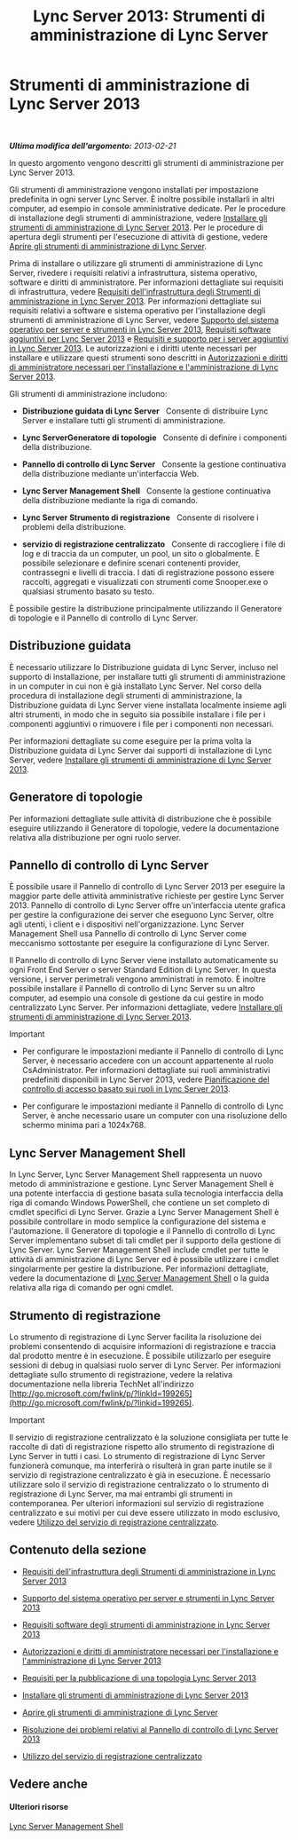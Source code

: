 ﻿---
title: 'Lync Server 2013: Strumenti di amministrazione di Lync Server'
TOCTitle: Strumenti di amministrazione di Lync Server
ms:assetid: 9b006f93-4f3d-461d-89b8-e80a34fdb3c5
ms:mtpsurl: https://technet.microsoft.com/it-it/library/Gg195756(v=OCS.15)
ms:contentKeyID: 49301432
ms.date: 08/24/2015
mtps_version: v=OCS.15
ms.translationtype: HT
---

# Strumenti di amministrazione di Lync Server 2013

 

_**Ultima modifica dell'argomento:** 2013-02-21_

In questo argomento vengono descritti gli strumenti di amministrazione per Lync Server 2013.

Gli strumenti di amministrazione vengono installati per impostazione predefinita in ogni server Lync Server. È inoltre possibile installarli in altri computer, ad esempio in console amministrative dedicate. Per le procedure di installazione degli strumenti di amministrazione, vedere [Installare gli strumenti di amministrazione di Lync Server 2013](lync-server-2013-install-lync-server-administrative-tools.md). Per le procedure di apertura degli strumenti per l'esecuzione di attività di gestione, vedere [Aprire gli strumenti di amministrazione di Lync Server](lync-server-2013-open-lync-server-administrative-tools.md).

Prima di installare o utilizzare gli strumenti di amministrazione di Lync Server, rivedere i requisiti relativi a infrastruttura, sistema operativo, software e diritti di amministratore. Per informazioni dettagliate sui requisiti di infrastruttura, vedere [Requisiti dell'infrastruttura degli Strumenti di amministrazione in Lync Server 2013](lync-server-2013-administrative-tools-infrastructure-requirements.md). Per informazioni dettagliate sui requisiti relativi a software e sistema operativo per l'installazione degli strumenti di amministrazione di Lync Server, vedere [Supporto del sistema operativo per server e strumenti in Lync Server 2013](lync-server-2013-server-and-tools-operating-system-support.md), [Requisiti software aggiuntivi per Lync Server 2013](lync-server-2013-additional-software-requirements.md) e [Requisiti e supporto per i server aggiuntivi in Lync Server 2013](lync-server-2013-additional-server-support-and-requirements.md). Le autorizzazioni e i diritti utente necessari per installare e utilizzare questi strumenti sono descritti in [Autorizzazioni e diritti di amministratore necessari per l'installazione e l'amministrazione di Lync Server 2013](lync-server-2013-administrator-rights-and-permissions-required-for-setup-and-administration.md).

Gli strumenti di amministrazione includono:

  - **Distribuzione guidata di Lync Server**   Consente di distribuire Lync Server e installare tutti gli strumenti di amministrazione.

  - **Lync ServerGeneratore di topologie**   Consente di definire i componenti della distribuzione.

  - **Pannello di controllo di Lync Server**   Consente la gestione continuativa della distribuzione mediante un'interfaccia Web.

  - **Lync Server Management Shell**   Consente la gestione continuativa della distribuzione mediante la riga di comando.

  - **Lync Server Strumento di registrazione**   Consente di risolvere i problemi della distribuzione.

  - **servizio di registrazione centralizzato**   Consente di raccogliere i file di log e di traccia da un computer, un pool, un sito o globalmente. È possibile selezionare e definire scenari contenenti provider, contrassegni e livelli di traccia. I dati di registrazione possono essere raccolti, aggregati e visualizzati con strumenti come Snooper.exe o qualsiasi strumento basato su testo.

È possibile gestire la distribuzione principalmente utilizzando il Generatore di topologie e il Pannello di controllo di Lync Server.

## Distribuzione guidata

È necessario utilizzare lo Distribuzione guidata di Lync Server, incluso nel supporto di installazione, per installare tutti gli strumenti di amministrazione in un computer in cui non è già installato Lync Server. Nel corso della procedura di installazione degli strumenti di amministrazione, la Distribuzione guidata di Lync Server viene installata localmente insieme agli altri strumenti, in modo che in seguito sia possibile installare i file per i componenti aggiuntivi o rimuovere i file per i componenti non necessari.

Per informazioni dettagliate su come eseguire per la prima volta la Distribuzione guidata di Lync Server dai supporti di installazione di Lync Server, vedere [Installare gli strumenti di amministrazione di Lync Server 2013](lync-server-2013-install-lync-server-administrative-tools.md).

## Generatore di topologie

Per informazioni dettagliate sulle attività di distribuzione che è possibile eseguire utilizzando il Generatore di topologie, vedere la documentazione relativa alla distribuzione per ogni ruolo server.

## Pannello di controllo di Lync Server

È possibile usare il Pannello di controllo di Lync Server 2013 per eseguire la maggior parte delle attività amministrative richieste per gestire Lync Server 2013. Pannello di controllo di Lync Server offre un'interfaccia utente grafica per gestire la configurazione dei server che eseguono Lync Server, oltre agli utenti, i client e i dispositivi nell'organizzazione. Lync Server Management Shell usa Pannello di controllo di Lync Server come meccanismo sottostante per eseguire la configurazione di Lync Server.

Il Pannello di controllo di Lync Server viene installato automaticamente su ogni Front End Server o server Standard Edition di Lync Server. In questa versione, i server perimetrali vengono amministrati in remoto. È inoltre possibile installare il Pannello di controllo di Lync Server su un altro computer, ad esempio una console di gestione da cui gestire in modo centralizzato Lync Server. Per informazioni dettagliate, vedere [Installare gli strumenti di amministrazione di Lync Server 2013](lync-server-2013-install-lync-server-administrative-tools.md).

> [!IMPORTANT]  
> <ul>
> 
> <li><p>Per configurare le impostazioni mediante il Pannello di controllo di Lync Server, è necessario accedere con un account appartenente al ruolo CsAdministrator. Per informazioni dettagliate sui ruoli amministrativi predefiniti disponibili in Lync Server 2013, vedere <a href="lync-server-2013-planning-for-role-based-access-control.md">Pianificazione del controllo di accesso basato sui ruoli in Lync Server 2013</a>.</p></li>
> 
> 
> <li><p>Per configurare le impostazioni mediante il Pannello di controllo di Lync Server, è anche necessario usare un computer con una risoluzione dello schermo minima pari a 1024x768.</p></li></ul>


## Lync Server Management Shell

In Lync Server, Lync Server Management Shell rappresenta un nuovo metodo di amministrazione e gestione. Lync Server Management Shell è una potente interfaccia di gestione basata sulla tecnologia interfaccia della riga di comando Windows PowerShell, che contiene un set completo di cmdlet specifici di Lync Server. Grazie a Lync Server Management Shell è possibile controllare in modo semplice la configurazione del sistema e l'automazione. Il Generatore di topologie e il Pannello di controllo di Lync Server implementano subset di tali cmdlet per il supporto della gestione di Lync Server. Lync Server Management Shell include cmdlet per tutte le attività di amministrazione di Lync Server ed è possibile utilizzare i cmdlet singolarmente per gestire la distribuzione. Per informazioni dettagliate, vedere la documentazione di [Lync Server Management Shell](lync-server-2013-lync-server-management-shell.md) o la guida relativa alla riga di comando per ogni cmdlet.

## Strumento di registrazione

Lo strumento di registrazione di Lync Server facilita la risoluzione dei problemi consentendo di acquisire informazioni di registrazione e traccia dal prodotto mentre è in esecuzione. È possibile utilizzarlo per eseguire sessioni di debug in qualsiasi ruolo server di Lync Server. Per informazioni dettagliate sullo strumento di registrazione, vedere la relativa documentazione nella libreria TechNet all'indirizzo [http://go.microsoft.com/fwlink/p/?linkId=199265](http://go.microsoft.com/fwlink/p/?linkid=199265).

> [!IMPORTANT]  
> Il servizio di registrazione centralizzato è la soluzione consigliata per tutte le raccolte di dati di registrazione rispetto allo strumento di registrazione di Lync Server in tutti i casi. Lo strumento di registrazione di Lync Server funzionerà comunque, ma interferirà o risulterà in gran parte inutile se il servizio di registrazione centralizzato è già in esecuzione. È necessario utilizzare solo il servizio di registrazione centralizzato o lo strumento di registrazione di Lync Server, ma mai entrambi gli strumenti in contemporanea. Per ulteriori informazioni sul servizio di registrazione centralizzato e sui motivi per cui deve essere utilizzato in modo esclusivo, vedere <a href="lync-server-2013-using-the-centralized-logging-service.md">Utilizzo del servizio di registrazione centralizzato</a>.

## Contenuto della sezione

  - [Requisiti dell'infrastruttura degli Strumenti di amministrazione in Lync Server 2013](lync-server-2013-administrative-tools-infrastructure-requirements.md)

  - [Supporto del sistema operativo per server e strumenti in Lync Server 2013](lync-server-2013-server-and-tools-operating-system-support.md)

  - [Requisiti software degli strumenti di amministrazione in Lync Server 2013](lync-server-2013-administrative-tools-software-requirements.md)

  - [Autorizzazioni e diritti di amministratore necessari per l'installazione e l'amministrazione di Lync Server 2013](lync-server-2013-administrator-rights-and-permissions-required-for-setup-and-administration.md)

  - [Requisiti per la pubblicazione di una topologia Lync Server 2013](lync-server-2013-requirements-to-publish-a-topology.md)

  - [Installare gli strumenti di amministrazione di Lync Server 2013](lync-server-2013-install-lync-server-administrative-tools.md)

  - [Aprire gli strumenti di amministrazione di Lync Server](lync-server-2013-open-lync-server-administrative-tools.md)

  - [Risoluzione dei problemi relativi al Pannello di controllo di Lync Server 2013](lync-server-2013-troubleshooting-lync-server-2013-control-panel.md)

  - [Utilizzo del servizio di registrazione centralizzato](lync-server-2013-using-the-centralized-logging-service.md)

## Vedere anche

#### Ulteriori risorse

[Lync Server Management Shell](lync-server-2013-lync-server-management-shell.md)

